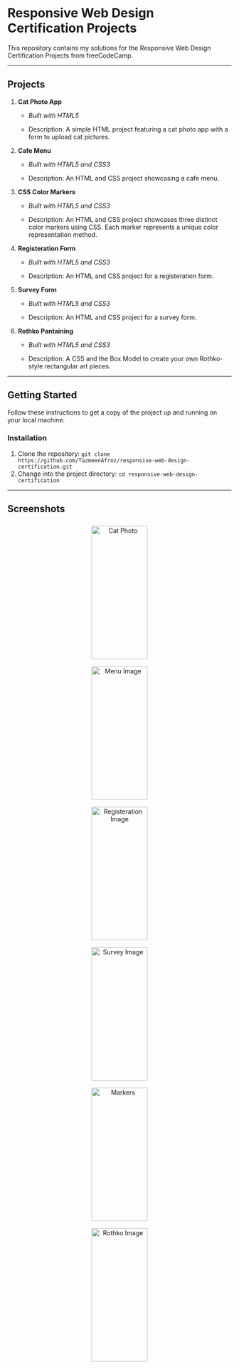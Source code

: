 # Responsive Web Design Certification Projects

This repository contains my solutions for the Responsive Web Design Certification Projects from freeCodeCamp.

---

## Projects

1. **Cat Photo App**  
   - *Built with HTML5*
  
   - Description: A simple HTML project featuring a cat photo app with a form to upload cat pictures.

2. **Cafe Menu**
   - *Built with HTML5 and CSS3*
 
   - Description: An HTML and CSS project showcasing a cafe menu.

3. **CSS Color Markers**
   - *Built with HTML5 and CSS3*

   - Description: An HTML and CSS project  showcases three distinct color markers using CSS. Each marker represents a unique color representation method.
     
4. **Registeration Form**
   - *Built with HTML5 and CSS3*

   - Description: An HTML and CSS project for a registeration form.
     
5. **Survey Form**
   - *Built with HTML5 and CSS3*

   - Description: An HTML and CSS project for a survey form.
     
6. **Rothko Pantaining**
   - *Built with HTML5 and CSS3*

   - Description: A CSS and the Box Model to create your own Rothko-style rectangular art pieces.

---

## Getting Started

Follow these instructions to get a copy of the project up and running on your local machine.


### Installation

1. Clone the repository: `git clone https://github.com/TazmeenAfroz/responsive-web-design-certification.git`
2. Change into the project directory: `cd responsive-web-design-certification`

---


## Screenshots

<div align="center">
  <img src="https://raw.githubusercontent.com/TazmeenAfroz/Web-Development-Projects/main/images/catphoto.png" alt="Cat Photo" width="50%" max-width="100px" height="300px" style="object-fit: cover; border-radius: 10px; margin: 8px;">
  <img src="https://raw.githubusercontent.com/TazmeenAfroz/Web-Development-Projects/main/images/menu.png" alt="Menu Image" width="50%" max-width="100px" height="300px" style="object-fit: cover; border-radius: 10px; margin: 8px;">
  <img src="https://raw.githubusercontent.com/TazmeenAfroz/Web-Development-Projects/main/Registeration Form/i.png" alt="Registeration Image" width="50%" max-width="100px" height="300px" style="object-fit: cover; border-radius: 10px; margin: 8px;">
  <img src="https://raw.githubusercontent.com/TazmeenAfroz/Web-Development-Projects/main/Survey FOrm/s.png" alt="Survey Image" width="50%" max-width="100px" height="300px" style="object-fit: cover; border-radius: 10px; margin: 8px;">
  <img src="https://raw.githubusercontent.com/TazmeenAfroz/Web-Development-Projects/main/CSS-color%20Markers/Screenshot%20from%202024-01-04%2022-11-43.png" alt="Markers" width="50%" max-width="100px" height="300px" style="object-fit: cover; border-radius: 10px; margin: 8px;">
  <img src="https://raw.githubusercontent.com/TazmeenAfroz/Web-Development-Projects/main/Rothko Painting/p.png" alt="Rothko Image" width="50%" max-width="100px" height="300px" style="object-fit: cover; border-radius: 10px; margin: 8px;">
</div>


